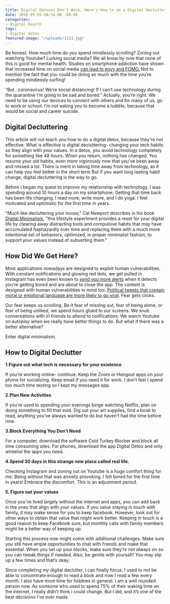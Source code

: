```yaml
---
title: Digital Detoxes Don't Work. Here's How to do a Digital Declutter.
date: 2020-05-05 08:54:00 -06:00
categories:
- digital health
tags:
- digital detox
featured-image: "/uploads/1111.jpg"
---
```


Be honest. How much time do you spend mindlessly scrolling? Zoning out watching Youtube? Lurking social media? We all know by now that none of this is good for mental health. Studies on smartphone addiction have shown that increased time on social media [can lead to envy and FOMO.](https://www.sciencedirect.com/science/article/pii/S2352250X15002535) Not to mention the fact that you could be doing so much with the time you’re spending mindlessly surfing!

“But...coronavirus! We’re social distancing! If I can’t use technology during the quarantine I’m going to be sad and bored.” Actually, you’re right. We need to be using our devices to connect with others and for many of us, go to work or school. I’m not asking you to become a luddite, because that would be social and career suicide.

## Digital Decluttering

This article will not teach you how to do a digital detox, because they're not effective. What is effective is digital decluttering- changing your tech habits so they align with your values. In a detox, you avoid technology completely for something like 48 hours. When you return, nothing has changed. You resume your old habits, even more vigorously now that you’ve been away and missed a lot. There is merit in taking time away from technology, as it can help you feel better in the short term But if you want long lasting habit change, digital decluttering is the way to go.

Before I began my quest to improve my relationship with technology, I was spending around 10 hours a day on my smartphone. Getting that time back has been life changing. I read more, write more, and I do yoga. I feel motivated and optimistic for the first time in years.

"Much like decluttering your house," Cal Newport describes in his book [Digital Minimalism](https://www.calnewport.com/books/digital-minimalism/), "this lifestyle experiment provides a reset for your digital life by clearing away distracting tools and compulsive habits that may have accumulated haphazardly over time and replacing them with a much more intentional set of behaviors, optimized, in proper minimalist fashion, to support your values instead of subverting them."

## How Did We Get Here?

Most applications nowadays are designed to exploit human vulnerabilities. With constant notifications and glowing red dots, we get pulled in. Instagram has even been known to [send you more alerts](https://www.reddit.com/r/assholedesign/comments/djh5of/instagram_sends_you_blank_notifications_to_make/) when it detects you’re getting bored and are about to close the app. The content is designed with human vulnerabilities in mind too. [Political tweets that contain moral or emotional language are more likely to go viral](https://www.nyu.edu/about/news-publications/news/2017/june/messages-with-moral-emotional-words-are-more-likely-to-go-viral-.html). Fear gets clicks.

Our fear keeps us scrolling. Be it fear of missing out, fear of being alone, or fear of being unliked, we spend hours glued to our screens. We snub conversations with irl friends to attend to notifications. We watch Youtube on autoplay when we really have better things to do. But what if there was a better alternative?

Enter digital minimalism.

## How to Digital Declutter

**1.Figure out what tech is necessary for your existence**

If you’re working online- continue. Keep the Zoom or Hangout apps on your phone for socializing. Keep email if you need it for work. I don’t feel I spend too much time texting so I kept my messages app.

**2.Plan New Activities**

If you’re used to spending your evenings binge watching Netflix, plan on doing something to fill that void. Dig out your art supplies, find a book to read, anything you’ve always wanted to do but haven’t had the time before now.

**3.Block Everything You Don’t Need**

For a computer, download the software Cold Turkey Blocker and block all time consuming sites. For phones, download the app Digital Detox and only whitelist the apps you need.

**4.Spend 30 days in this strange new place called real life.**

Checking Instagram and zoning out on Youtube is a huge comfort thing for me. Being without that was anxiety provoking. I felt bored for the first time in years! Embrace the discomfort. This is an adjustment period.

**5. Figure out your values**

Once you’ve lived largely without the internet and apps, you can add back in the ones that align with your values. If you value staying in touch with family, it may make sense for you to keep facebook. However, look out for other ways to obtain that value that might work better. Keeping in touch is a good reason to keep Facebook sure, but monthly calls with family members might be a better way of keeping up.

Starting this process now might come with additional challenges. Make sure you still have ample opportunities to chat with friends and make that essential. When you set up your blocks, make sure they’re not always on so you can tweak things if needed. Also, be gentle with yourself! You may slip up a few times and that’s okay.

Since completing my digital declutter, I can finally focus. I used to not be able to concentrate enough to read a book and now I read a few every month. I also have more time for hobbies in general. I am a well rounded person now. As someone who used to spend 75% of their waking time on the internet, I really didn’t think I could change. But I did, and it’s one of the best decisions I’ve ever made.